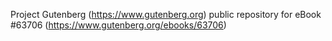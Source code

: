 Project Gutenberg (https://www.gutenberg.org) public repository for eBook #63706 (https://www.gutenberg.org/ebooks/63706)
